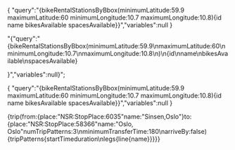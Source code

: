 {
    "query":"{bikeRentalStationsByBbox(minimumLatitude:59.9 maximumLatitude:60 minimumLongitude:10.7 maximumLongitude:10.8){id name bikesAvailable spacesAvailable}}","variables":null
}


"{\"query\":\"
{bikeRentalStationsByBbox(minimumLatitude:59.9\\nmaximumLatitude:60\\nminimumLongitude:10.7\\nmaximumLongitude:10.8\\n)\\n{id\\nname\\nbikesAvailable\\nspacesAvailable}

}\",\"variables\":null}";



{
    "query":"{bikeRentalStationsByBbox(minimumLatitude:59.9 maximumLatitude:60 minimumLongitude:10.7 maximumLongitude:10.8){id name bikesAvailable spacesAvailable}}","variables":null
}


{trip(from:{place:\"NSR:StopPlace:6035\"name:\"Sinsen,Oslo\"}to:{place:\"NSR:StopPlace:58366\"name:\"Oslo, Oslo\"numTripPatterns:3\\nminimumTransferTime:180\\narriveBy:false){tripPatterns{startTimeduration\\nlegs{line{name}}}}}